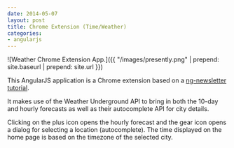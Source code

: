 ```yaml
---
date: 2014-05-07
layout: post
title: Chrome Extension (Time/Weather)
categories:
- angularjs
---
```


![Weather Chrome Extension App.]({{ "/images/presently.png" | prepend: site.baseurl | prepend: site.url }})

This AngularJS application is a Chrome extension based on a [ng-newsletter tutorial](http://www.ng-newsletter.com/posts/chrome-apps-on-angular.html).

It makes use of the Weather Underground API to bring in both the 10-day and hourly forecasts as well as their autocomplete API for city details.

Clicking on the plus icon opens the hourly forecast and the gear icon opens a dialog for selecting a location (autocomplete). The time displayed on the home page is based on the timezone of the selected city.